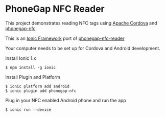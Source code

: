 # PhoneGap NFC Reader

This project demonstrates reading NFC tags using [Apache Cordova](http://cordova.io) and [phonegap-nfc](https://github.com/chariotsolutions/phonegap-nfc).

This is an [Ionic Framework](http://ionicframework.com/) port of [phonegap-nfc-reader](https://github.com/don/phonegap-nfc-reader)

Your computer needs to be set up for Cordova and Android development.

Install Ionic 1.x

    $ npm install -g ionic

Install Plugin and Platform

    $ ionic platform add android
    $ ionic plugin add phonegap-nfc

Plug in your NFC enabled Android phone and run the app

    $ ionic run --device
